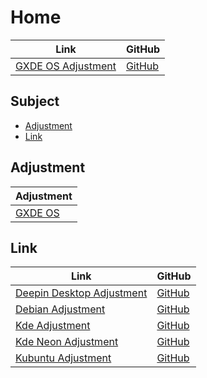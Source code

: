 

# Home

| Link | GitHub |
| ---- | ------ |
| [GXDE OS Adjustment](https://samwhelp.github.io/gxde-adjustment/) | [GitHub](https://github.com/samwhelp/gxde-adjustment) |




## Subject

* [Adjustment](#adjustment)
* [Link](#link)




## Adjustment

| Adjustment |
| ---------- |
| [GXDE OS](https://github.com/samwhelp/gxde-adjustment/tree/main/prototype/main) |




## Link

| Link | GitHub |
| ---- | ------ |
| [Deepin Desktop Adjustment](https://samwhelp.github.io/deepin-adjustment/) | [GitHub](https://github.com/samwhelp/deepin-adjustment) |
| [Debian Adjustment](https://samwhelp.github.io/debian-adjustment/) | [GitHub](https://github.com/samwhelp/debian-adjustment) |
| [Kde Adjustment](https://samwhelp.github.io/kde-adjustment/) | [GitHub](https://github.com/samwhelp/kde-adjustment) |
| [Kde Neon Adjustment](https://samwhelp.github.io/kde-neon-adjustment/) | [GitHub](https://github.com/samwhelp/kde-neon-adjustment) |
| [Kubuntu Adjustment](https://samwhelp.github.io/kubuntu-adjustment/) | [GitHub](https://github.com/samwhelp/kubuntu-adjustment) |
